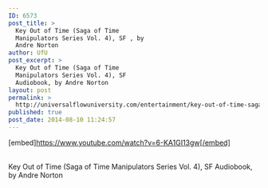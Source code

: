 ```yaml
---
ID: 6573
post_title: >
  Key Out of Time (Saga of Time
  Manipulators Series Vol. 4), SF , by
  Andre Norton
author: UfU
post_excerpt: >
  Key Out of Time (Saga of Time
  Manipulators Series Vol. 4), SF
  Audiobook, by Andre Norton
layout: post
permalink: >
  http://universalflowuniversity.com/entertainment/key-out-of-time-saga-of-time-manipulators-series-vol-4-sf-by-andre-norton/
published: true
post_date: 2014-08-10 11:24:57
---
```

[embed]https://www.youtube.com/watch?v=6-KA1GI13gw[/embed]</br></br>
<p>Key Out of Time (Saga of Time Manipulators Series Vol. 4), SF Audiobook, by Andre Norton</p>